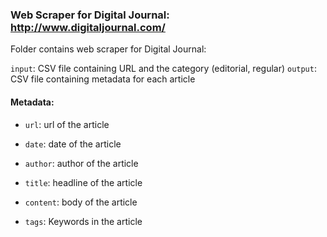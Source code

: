 ### Web Scraper for Digital Journal: http://www.digitaljournal.com/

Folder contains web scraper for Digital Journal:

`input`: CSV file containing URL and the category (editorial, regular)
`output`: CSV file containing metadata for each article

#### Metadata:

* `url`: url of the article

* `date`: date of the article

* `author`: author of the article

* `title`: headline of the article

* `content`: body of the article

* `tags`: Keywords in the article
